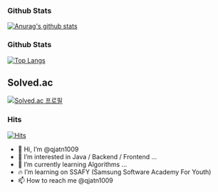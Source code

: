 ### Github Stats

[![Anurag's github stats](https://github-readme-stats.vercel.app/api?username=qjatn1009)](https://github.com/anuraghazra/github-readme-stats)



### Github Stats

<!-- [![Anurag's github stats](https://github-readme-stats.vercel.app/api?username=qjatn1009)](https://github.com/anuraghazra/github-readme-stats) -->

 

[![Top Langs](https://github-readme-stats.vercel.app/api/top-langs/?username=qjatn1009&layout=compact)](https://github.com/anuraghazra/github-readme-stats)


## Solved.ac 
[![Solved.ac
프로필](http://mazassumnida.wtf/api/v2/generate_badge?boj=qjatn1009)](https://solved.ac/qjatn1009)


### Hits
[![Hits](https://hits.seeyoufarm.com/api/count/incr/badge.svg?url=https%3A%2F%2Fgithub.com%2Fdnl7qjs&count_bg=%2379C83D&title_bg=%23555555&icon=&icon_color=%23E7E7E7&title=hits&edge_flat=false)](https://hits.seeyoufarm.com)


- :wave: Hi, I’m @qjatn1009
- :eyes: I’m interested in Java / Backend / Frontend ...
- :seedling: I’m currently learning Algorithms ...
- :fire: I’m learning on SSAFY (Samsung Software Academy For Youth) 
- :mailbox: How to reach me @qjatn1009

<!---
edenist-x-x/edenist-x-x is a :sparkles: special :sparkles: repository because its README.md (this file) appears on your GitHub profile.
You can click the Preview link to take a look at your changes.
--->
